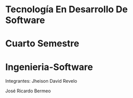 # Tecnología En Desarrollo De Software
# Cuarto Semestre
# Ingenieria-Software
Integrantes:
Jheison David Revelo

José Ricardo Bermeo
